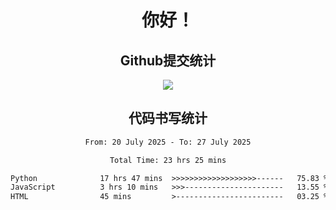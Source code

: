 <div align="center">
<h1>你好！</h1>

<h2>Github提交统计</h2>
<a href="https://github.com/ikun0014">
    <img src="https://github-readme-stats.vercel.app/api?username=ikun0014&include_all_commits=true&count_private=true&locale=cn&show_icons=true&bg_color=0,EC6C6C,FFD479,FFFC79,73FA79,73FDFF,D783FF"/>
  </a>
</div>

<div align="center">
<h2>代码书写统计</h2>
  
<!--START_SECTION:waka-->

```txt
From: 20 July 2025 - To: 27 July 2025

Total Time: 23 hrs 25 mins

Python              17 hrs 47 mins  >>>>>>>>>>>>>>>>>>>------   75.83 %
JavaScript          3 hrs 10 mins   >>>----------------------   13.55 %
HTML                45 mins         >------------------------   03.25 %
```

<!--END_SECTION:waka-->

</div>
